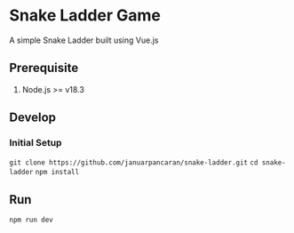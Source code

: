 # Snake Ladder Game
A simple Snake Ladder built using Vue.js
<br>

## Prerequisite
1. Node.js >= v18.3 

## Develop
### Initial Setup
`git clone https://github.com/januarpancaran/snake-ladder.git`
`cd snake-ladder`
`npm install`
<br>

## Run
`npm run dev`
